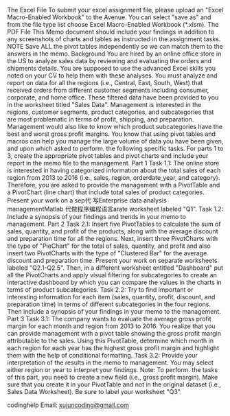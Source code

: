The Excel File To submit your excel assignment file, please upload an "Excel Macro-Enabled Workbook" to the Avenue. You can select "save as" and from the file type list choose Excel Macro-Enabled Workbook (*.xlsm). The PDF File This Memo document should include your findings in addition to any screenshots of charts and tables as instructed in the assignment tasks. NOTE Save ALL the pivot tables independently so we can match them to the answers in the memo. Background You are hired by an online office store in the US to analyze sales data by reviewing and evaluating the orders and shipments details. You are supposed to use the advanced Excel skills you noted on your CV to help them with these analyses. You must analyze and report on data for all the regions (i.e., Central, East, South, West) that received orders from different customer segments including consumer, corporate, and home office. These filtered data have been provided to you in the worksheet titled "Sales Data". Management is interested in the regions, customer segments, product categories, and subcategories that are most problematic in terms of profit, shipping, and preparation. Management would also like to know which product subcategories have the best and worst gross profit margins. You know that using pivot tables and macros can help you manage the large volume of data you have been given, and upon which asked to perform. the following specific tasks. For parts 1 to 3, create the appropriate pivot tables and pivot charts and include your report in the memo file to the management. Part 1 Task 1.1: The online store is interested in having categorized information about the total sales of each region from 2013 to 2016 (i.e., sales, region, orderdate_year, and category). Therefore, you are asked to provide the management with a PivotTable and a PivotChart (line chart) that include total sales of product categories. Present your work on a sep代 写Enterprise data analysis managementMatlab 代做程序编程语言arate worksheet labeled "Q1". Task 1.2: Include a synopsis of your findings and trends in your memo to management. Part 2 Task 2.1: Insert five PivotTables to calculate the sum of sales, quantity, and profit of the products, along with the average discount and preparation time for all the regions. Next, insert three PivotCharts with the type of "PieChart" for the total of sales, quantity, and profit and also insert two PivotCharts with the type of "Clustered Bar" for the average discount and preparation time. Present your work on separate worksheets labeled "Q2.1-Q2.5". Then, in a different worksheet entitled "Dashboard" put all the PivotCharts and apply visual filtering for subcategories to create an interactive dashboard by which you can compare the values in the charts in terms of product subcategories. Task 2.2: Try to find important or interesting information for each item (sales, quantity, profit, discount, and preparation time) in terms of different subcategories in the four regions. Then include a synopsis of your findings in your memo to the management. Part 3 Task 3.1: The company wants to evaluate the average gross profit margin for each month and region from 2013 to 2016. You realize that you can provide management with a pivot table showing the gross profit margin attributable to the sales. Using this PivotTable, determine which month in each region for each year has the highest gross profit margin and highlight them with the help of conditional formatting. Task 3.2: Provide your interpretation of the results in the memo to management. You may select either region or year to interpret your findings. Note: To perform. the tasks of this part, you need to create a new field (i.e., gross profit margin). Make sure that you create it in your PivotTable and not in the original dataset (i.e., Sales Data Worksheet). Be sure to label your worksheet "Q3".

codinghelp Email: xujuncoding@gmail.com
